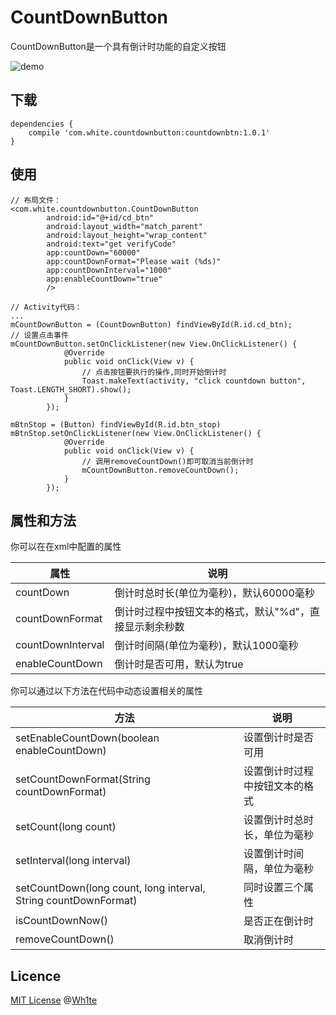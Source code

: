 # CountDownButton
CountDownButton是一个具有倒计时功能的自定义按钮

![demo](https://github.com/WhiteDG/CountDownButton/blob/master/screenshot/demo.gif)

## 下载

```
dependencies {
    compile 'com.white.countdownbutton:countdownbtn:1.0.1'
}
```

## 使用

```
// 布局文件：
<com.white.countdownbutton.CountDownButton
        android:id="@+id/cd_btn"
        android:layout_width="match_parent"
        android:layout_height="wrap_content"
        android:text="get verifyCode"
        app:countDown="60000"
        app:countDownFormat="Please wait (%ds)"
        app:countDownInterval="1000"
        app:enableCountDown="true"
        />
        
// Activity代码：
...
mCountDownButton = (CountDownButton) findViewById(R.id.cd_btn);
// 设置点击事件
mCountDownButton.setOnClickListener(new View.OnClickListener() {
            @Override
            public void onClick(View v) {
                // 点击按钮要执行的操作,同时开始倒计时
                Toast.makeText(activity, "click countdown button", Toast.LENGTH_SHORT).show();
            }
        });

mBtnStop = (Button) findViewById(R.id.btn_stop)
mBtnStop.setOnClickListener(new View.OnClickListener() {
            @Override
            public void onClick(View v) {
                // 调用removeCountDown()即可取消当前倒计时
                mCountDownButton.removeCountDown();
            }
        });
```

## 属性和方法

你可以在在xml中配置的属性

属性 | 说明
---|---
countDown | 倒计时总时长(单位为毫秒)，默认60000毫秒
countDownFormat | 倒计时过程中按钮文本的格式，默认"%d"，直接显示剩余秒数
countDownInterval | 倒计时间隔(单位为毫秒)，默认1000毫秒
enableCountDown | 倒计时是否可用，默认为true

你可以通过以下方法在代码中动态设置相关的属性

方法 | 说明
---|---
setEnableCountDown(boolean enableCountDown) | 设置倒计时是否可用
setCountDownFormat(String countDownFormat) | 设置倒计时过程中按钮文本的格式
setCount(long count) | 设置倒计时总时长，单位为毫秒
setInterval(long interval) | 设置倒计时间隔，单位为毫秒
setCountDown(long count, long interval, String countDownFormat) | 同时设置三个属性
isCountDownNow() | 是否正在倒计时
removeCountDown() | 取消倒计时

## Licence

[MIT License](https://opensource.org/licenses/MIT) @[Wh1te](https://github.com/WhiteDG)
